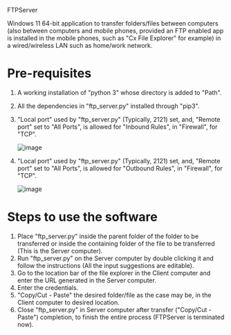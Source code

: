 
FTPServer

Windows 11 64-bit application to transfer folders/files between computers (also between computers and mobile phones, provided an FTP enabled app is installed in the mobile phones, such as "Cx File Explorer" for example) in a wired/wireless LAN such as home/work network.

Pre-requisites
==============
1. A working installation of "python 3" whose directory is added to "Path".
2. All the dependencies in "ftp_server.py" installed through "pip3".
3. "Local port" used by "ftp_server.py" (Typically, 2121) set, and, "Remote port" set to "All Ports", is allowed for "Inbound Rules", in "Firewall", for "TCP".

   ![image](https://github.com/paulstarmail/FTPServer/assets/60135524/4180572f-6cb8-4537-a32f-02ce9e5424b3)

5. "Local port" used by "ftp_server.py" (Typically, 2121) set, and, "Remote port" set to "All Ports", is allowed for "Outbound Rules", in "Firewall", for "TCP".

   ![image](https://github.com/paulstarmail/FTPServer/assets/60135524/fd247230-5c88-45a9-9c33-43724344e22d)


Steps to use the software
=========================

1. Place "ftp_server.py" inside the parent folder of the folder to be transferred or inside the containing folder of the file to be transferred (This is the Server computer).
2. Run "ftp_server.py" on the Server computer by double clicking it and follow the instructions (All the input suggestions are editable).
3. Go to the location bar of the file explorer in the Client computer and enter the URL generated in the Server computer.
4. Enter the credentials.
5. "Copy/Cut - Paste" the desired folder/file as the case may be, in the Client computer to desired location.
6. Close "ftp_server.py" in Server computer after transfer ("Copy/Cut - Paste") completion, to finish the entire process (FTPServer is terminated now).
